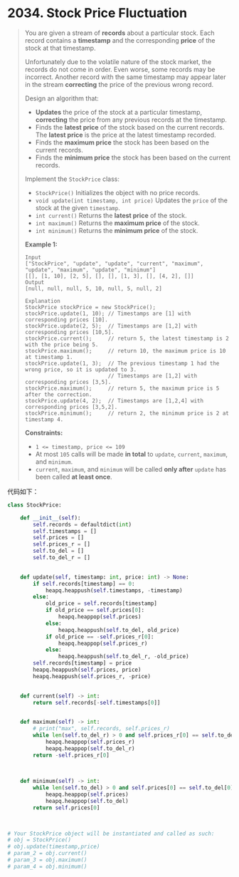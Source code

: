 # 2034. Stock Price Fluctuation

> You are given a stream of **records** about a particular stock. Each record contains a **timestamp** and the corresponding **price** of the stock at that timestamp.
>
> Unfortunately due to the volatile nature of the stock market, the records do not come in order. Even worse, some records may be incorrect. Another record with the same timestamp may appear later in the stream **correcting** the price of the previous wrong record.
>
> Design an algorithm that:
>
> - **Updates** the price of the stock at a particular timestamp, **correcting** the price from any previous records at the timestamp.
> - Finds the **latest price** of the stock based on the current records. The **latest price** is the price at the latest timestamp recorded.
> - Finds the **maximum price** the stock has been based on the current records.
> - Finds the **minimum price** the stock has been based on the current records.
>
> Implement the `StockPrice` class:
>
> - `StockPrice()` Initializes the object with no price records.
> - `void update(int timestamp, int price)` Updates the `price` of the stock at the given `timestamp`.
> - `int current()` Returns the **latest price** of the stock.
> - `int maximum()` Returns the **maximum price** of the stock.
> - `int minimum()` Returns the **minimum price** of the stock.
>
>  
>
> **Example 1:**
>
> ```
> Input
> ["StockPrice", "update", "update", "current", "maximum", "update", "maximum", "update", "minimum"]
> [[], [1, 10], [2, 5], [], [], [1, 3], [], [4, 2], []]
> Output
> [null, null, null, 5, 10, null, 5, null, 2]
> 
> Explanation
> StockPrice stockPrice = new StockPrice();
> stockPrice.update(1, 10); // Timestamps are [1] with corresponding prices [10].
> stockPrice.update(2, 5);  // Timestamps are [1,2] with corresponding prices [10,5].
> stockPrice.current();     // return 5, the latest timestamp is 2 with the price being 5.
> stockPrice.maximum();     // return 10, the maximum price is 10 at timestamp 1.
> stockPrice.update(1, 3);  // The previous timestamp 1 had the wrong price, so it is updated to 3.
>                           // Timestamps are [1,2] with corresponding prices [3,5].
> stockPrice.maximum();     // return 5, the maximum price is 5 after the correction.
> stockPrice.update(4, 2);  // Timestamps are [1,2,4] with corresponding prices [3,5,2].
> stockPrice.minimum();     // return 2, the minimum price is 2 at timestamp 4.
> ```
>
>  
>
> **Constraints:**
>
> - `1 <= timestamp, price <= 109`
> - At most `105` calls will be made **in total** to `update`, `current`, `maximum`, and `minimum`.
> - `current`, `maximum`, and `minimum` will be called **only after** `update` has been called **at least once**.

代码如下：

```python
class StockPrice:

    def __init__(self):
        self.records = defaultdict(int)
        self.timestamps = []
        self.prices = []
        self.prices_r = []
        self.to_del = []
        self.to_del_r = []
        

    def update(self, timestamp: int, price: int) -> None:
        if self.records[timestamp] == 0:
            heapq.heappush(self.timestamps, -timestamp)
        else:
            old_price = self.records[timestamp]
            if old_price == self.prices[0]:
                heapq.heappop(self.prices)
            else:
                heapq.heappush(self.to_del, old_price)
            if old_price == -self.prices_r[0]:
                heapq.heappop(self.prices_r)
            else:
                heapq.heappush(self.to_del_r, -old_price)
        self.records[timestamp] = price
        heapq.heappush(self.prices, price)
        heapq.heappush(self.prices_r, -price)
        

    def current(self) -> int:
        return self.records[-self.timestamps[0]]
        

    def maximum(self) -> int:
        # print("max", self.records, self.prices_r)
        while len(self.to_del_r) > 0 and self.prices_r[0] == self.to_del_r[0]:
            heapq.heappop(self.prices_r)
            heapq.heappop(self.to_del_r)
        return -self.prices_r[0]
        
        

    def minimum(self) -> int:
        while len(self.to_del) > 0 and self.prices[0] == self.to_del[0]:
            heapq.heappop(self.prices)
            heapq.heappop(self.to_del)
        return self.prices[0]
        


# Your StockPrice object will be instantiated and called as such:
# obj = StockPrice()
# obj.update(timestamp,price)
# param_2 = obj.current()
# param_3 = obj.maximum()
# param_4 = obj.minimum()
```

